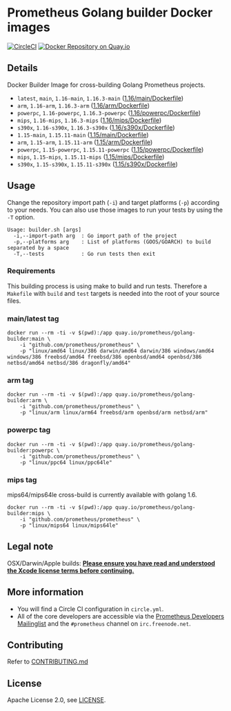 # Prometheus Golang builder Docker images

[![CircleCI](https://circleci.com/gh/prometheus/golang-builder/tree/master.svg?style=shield)][circleci]
[![Docker Repository on Quay.io](https://quay.io/repository/prometheus/golang-builder/status)][quayio]

## Details

Docker Builder Image for cross-building Golang Prometheus projects.

- `latest`, `main`, `1.16-main`, `1.16.3-main` ([1.16/main/Dockerfile](1.16/main/Dockerfile))
- `arm`, `1.16-arm`, `1.16.3-arm` ([1.16/arm/Dockerfile](1.16/arm/Dockerfile))
- `powerpc`, `1.16-powerpc`, `1.16.3-powerpc` ([1.16/powerpc/Dockerfile](1.16/powerpc/Dockerfile))
- `mips`, `1.16-mips`, `1.16.3-mips` ([1.16/mips/Dockerfile](1.16/mips/Dockerfile))
- `s390x`, `1.16-s390x`, `1.16.3-s390x` ([1.16/s390x/Dockerfile](1.16/s390x/Dockerfile))
- `1.15-main`, `1.15.11-main` ([1.15/main/Dockerfile](1.15/main/Dockerfile))
- `arm`, `1.15-arm`, `1.15.11-arm` ([1.15/arm/Dockerfile](1.15/arm/Dockerfile))
- `powerpc`, `1.15-powerpc`, `1.15.11-powerpc` ([1.15/powerpc/Dockerfile](1.15/powerpc/Dockerfile))
- `mips`, `1.15-mips`, `1.15.11-mips` ([1.15/mips/Dockerfile](1.15/mips/Dockerfile))
- `s390x`, `1.15-s390x`, `1.15.11-s390x` ([1.15/s390x/Dockerfile](1.15/s390x/Dockerfile))

## Usage

Change the repository import path (`-i`) and target platforms (`-p`) according to your needs.
You can also use those images to run your tests by using the `-T` option.

```
Usage: builder.sh [args]
  -i,--import-path arg  : Go import path of the project
  -p,--platforms arg    : List of platforms (GOOS/GOARCH) to build separated by a space
  -T,--tests            : Go run tests then exit
```

### Requirements

This building process is using make to build and run tests.
Therefore a `Makefile` with `build` and `test` targets is needed into the root of your source files.

### main/latest tag

```
docker run --rm -ti -v $(pwd):/app quay.io/prometheus/golang-builder:main \
    -i "github.com/prometheus/prometheus" \
    -p "linux/amd64 linux/386 darwin/amd64 darwin/386 windows/amd64 windows/386 freebsd/amd64 freebsd/386 openbsd/amd64 openbsd/386 netbsd/amd64 netbsd/386 dragonfly/amd64"
```

### arm tag

```
docker run --rm -ti -v $(pwd):/app quay.io/prometheus/golang-builder:arm \
    -i "github.com/prometheus/prometheus" \
    -p "linux/arm linux/arm64 freebsd/arm openbsd/arm netbsd/arm"
```

### powerpc tag

```
docker run --rm -ti -v $(pwd):/app quay.io/prometheus/golang-builder:powerpc \
    -i "github.com/prometheus/prometheus" \
    -p "linux/ppc64 linux/ppc64le"
```

### mips tag

mips64/mips64le cross-build is currently available with golang 1.6.

```
docker run --rm -ti -v $(pwd):/app quay.io/prometheus/golang-builder:mips \
    -i "github.com/prometheus/prometheus" \
    -p "linux/mips64 linux/mips64le"
```

## Legal note

OSX/Darwin/Apple builds:
**[Please ensure you have read and understood the Xcode license
   terms before continuing.](https://www.apple.com/legal/sla/docs/xcode.pdf)**

## More information

  * You will find a Circle CI configuration in `circle.yml`.
  * All of the core developers are accessible via the [Prometheus Developers Mailinglist](https://groups.google.com/forum/?fromgroups#!forum/prometheus-developers) and the `#prometheus` channel on `irc.freenode.net`.

## Contributing

Refer to [CONTRIBUTING.md](CONTRIBUTING.md)

## License

Apache License 2.0, see [LICENSE](LICENSE).

[quayio]: https://quay.io/repository/prometheus/golang-builder
[circleci]: https://circleci.com/gh/prometheus/golang-builder

